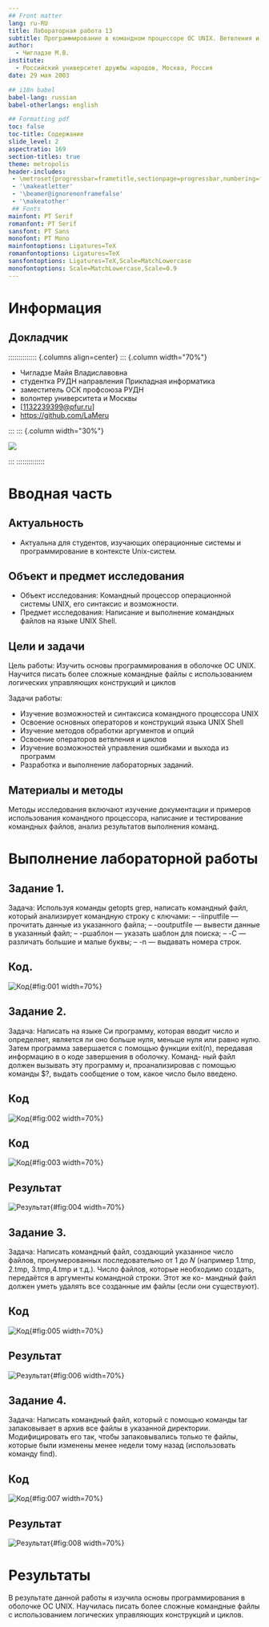 ```yaml
---
## Front matter
lang: ru-RU
title: Лабораторная работа 13
subtitle: Программирование в командном процессоре ОС UNIX. Ветвления и циклы
author:
  - Чигладзе М.В.
institute:
  - Российский университет дружбы народов, Москва, Россия
date: 29 мая 2003

## i18n babel
babel-lang: russian
babel-otherlangs: english

## Formatting pdf
toc: false
toc-title: Содержание
slide_level: 2
aspectratio: 169
section-titles: true
theme: metropolis
header-includes:
 - \metroset{progressbar=frametitle,sectionpage=progressbar,numbering=fraction}
 - '\makeatletter'
 - '\beamer@ignorenonframefalse'
 - '\makeatother'
 ## Fonts
mainfont: PT Serif
romanfont: PT Serif
sansfont: PT Sans
monofont: PT Mono
mainfontoptions: Ligatures=TeX
romanfontoptions: Ligatures=TeX
sansfontoptions: Ligatures=TeX,Scale=MatchLowercase
monofontoptions: Scale=MatchLowercase,Scale=0.9
---
```


# Информация


## Докладчик

:::::::::::::: {.columns align=center}
::: {.column width="70%"}

  * Чигладзе Майя Владиславовна
  * студентка РУДН направления Прикладная информатика
  * заместитель ОСК профсоюза РУДН
  * волонтер университета и Москвы
  * [1132239399@pfur.ru]
  * <https://github.com/LaMeru>

:::
::: {.column width="30%"}

![](./image/IMG_20240129_120520_416.jpg)

:::
::::::::::::::

# Вводная часть


## Актуальность
 -   Актуальна для студентов, изучающих операционные системы и программирование в контексте Unix-систем.

## Объект и предмет исследования
 - Объект исследования:  Командный процессор операционной системы UNIX, его синтаксис и возможности.
 - Предмет исследования: Написание и выполнение командных файлов на языке UNIX Shell.

## Цели и задачи
Цель работы: Изучить основы программирования в оболочке ОС UNIX. Научится писать более сложные командные файлы с использованием логических управляющих конструкций
и циклов

Задачи работы:

 - Изучение возможностей и синтаксиса командного процессора UNIX
 - Освоение основных операторов и конструкций языка UNIX Shell
 - Изучение методов обработки аргументов и опций
 - Освоение операторов ветвления и циклов 
 - Изучение возможностей управления ошибками и выхода из программ
 - Разработка и выполнение лабораторных заданий.
 
## Материалы и методы

Методы исследования включают изучение документации и примеров использования командного процессора, написание и тестирование командных файлов, анализ результатов выполнения команд.
 
# Выполнение лабораторной работы

## Задание 1.  

Задача: Используя команды getopts grep, написать командный файл, который анализирует
командную строку с ключами:
– -iinputfile — прочитать данные из указанного файла;
– -ooutputfile — вывести данные в указанный файл;
– -pшаблон — указать шаблон для поиска;
– -C — различать большие и малые буквы;
– -n — выдавать номера строк.

## Код. 

![Код](image/1.png){#fig:001 width=70%}

## Задание 2.  

Задача: Написать на языке Си программу, которая вводит число и определяет, является ли оно
больше нуля, меньше нуля или равно нулю. Затем программа завершается с помощью
функции exit(n), передавая информацию в о коде завершения в оболочку. Команд-
ный файл должен вызывать эту программу и, проанализировав с помощью команды
$?, выдать сообщение о том, какое число было введено.

## Код

![Код](image/2.png){#fig:002 width=70%}

## Код

![Код](image/3.png){#fig:003 width=70%}

## Результат

![Результат](image/4.png){#fig:004 width=70%}

## Задание 3.  

Задача: Написать командный файл, создающий указанное число файлов, пронумерованных
последовательно от 1 до 𝑁 (например 1.tmp, 2.tmp, 3.tmp,4.tmp и т.д.). Число файлов,
которые необходимо создать, передаётся в аргументы командной строки. Этот же ко-
мандный файл должен уметь удалять все созданные им файлы (если они существуют).

## Код

![Код](image/5.png){#fig:005 width=70%}

## Результат

![Результат](image/6.png){#fig:006 width=70%}


## Задание 4.  

Задача: Написать командный файл, который с помощью команды tar запаковывает в архив
все файлы в указанной директории. Модифицировать его так, чтобы запаковывались
только те файлы, которые были изменены менее недели тому назад (использовать
команду find).

## Код

![Код](image/7.png){#fig:007 width=70%}

## Результат

![Результат](image/8.png){#fig:008 width=70%}

# Результаты

В результате данной работы я изучила основы программирования в оболочке ОС UNIX. Научилась писать более сложные командные файлы с использованием логических управляющих конструкций и циклов.
